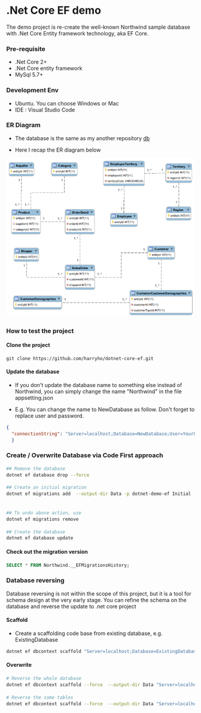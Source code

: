 .Net Core EF demo
====

The demo project is re-create the well-known Northwind sample database with .Net Core Entity framework technology, aka EF Core.


### Pre-requisite

* .Net Core 2+
* .Net Core entity framework
* MySql 5.7+ 


### Development Env 

* Ubuntu. You can choose Windows or Mac
* IDE : Visual Studio Code


### ER Diagram

* The database is the same as my another repository [db](https://github.com/harryho/db-samples)

* Here I recap the ER diagram below

![northwind_er_diagram](screenshots/northwindcore_er_diagram.png)


### How to test the project

#### Clone the project

```
git clone https://github.com/harryho/dotnet-core-ef.git

```

#### Update the database 

* If you don't update the database name to something else instead of Northwind, you can simply change the name "Northwind" in the file appsetting.json

* E.g. You can change the name to NewDatabase as follow. Don't forget to replace user and password.

```json
{
  "connectionString": "Server=localhost;Database=NewDatabase;User=YourUserId;Password=YourPassword;"
  }
```

### Create / Overwrite Database via Code First approach


```bash
## Remove the database 
dotnet ef database drop --force

## Create an initial migration 
dotnet ef migrations add  --output-dir Data -p dotnet-demo-ef Initial


## To undo above action, use 
dotnet ef migrations remove

## Create the database
dotnet ef database update
```

#### Check out the migration version 


```sql
SELECT * FROM Northwind.__EFMigrationsHistory;
```

### Database reversing

Database reversing is not within the scope of this project, but it is a tool for schema design at the very early stage. You can refine the schema on the database and reverse the update to .net core project

#### Scaffold 

* Create a scaffolding code base from existing database, e.g. ExistingDatabase

```sh
dotnet ef dbcontext scaffold "Server=localhost;Database=ExistingDatabase;User=YourUserId;Password=YourPassword;" "Pomelo.EntityFrameworkCore.MySql"
```

#### Overwrite 


```sh
# Reverse the whole database
dotnet ef dbcontext scaffold --force  --output-dir Data "Server=localhost;Database=ExistingDatabase;User=YourUserId;Password=YourPassword;" "Pomelo.EntityFrameworkCore.MySql"

# Reverse the some tables 
dotnet ef dbcontext scaffold --force  --output-dir Data "Server=localhost;Database=ExistingDatabase;User=YourUserId;Password=YourPassword;" "Pomelo.EntityFrameworkCore.MySql" --tables table_001 table_002

```

